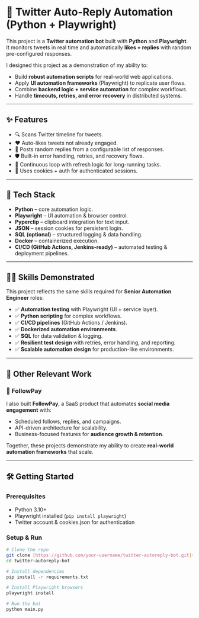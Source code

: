 # 🤖 Twitter Auto-Reply Automation (Python + Playwright)

This project is a **Twitter automation bot** built with **Python** and **Playwright**.  
It monitors tweets in real time and automatically **likes + replies** with random pre-configured responses.  

I designed this project as a demonstration of my ability to:  
- Build **robust automation scripts** for real-world web applications.  
- Apply **UI automation frameworks** (Playwright) to replicate user flows.  
- Combine **backend logic + service automation** for complex workflows.  
- Handle **timeouts, retries, and error recovery** in distributed systems.  

---

## ✨ Features
- 🔍 Scans Twitter timeline for tweets.  
- ❤️ Auto-likes tweets not already engaged.  
- 💬 Posts random replies from a configurable list of responses.  
- 🛡️ Built-in error handling, retries, and recovery flows.  
- 🔄 Continuous loop with refresh logic for long-running tasks.  
- 🧩 Uses cookies + auth for authenticated sessions.  

---

## 🚀 Tech Stack
- **Python** – core automation logic.  
- **Playwright** – UI automation & browser control.  
- **Pyperclip** – clipboard integration for text input.  
- **JSON** – session cookies for persistent login.  
- **SQL (optional)** – structured logging & data handling.  
- **Docker** – containerized execution.  
- **CI/CD (GitHub Actions, Jenkins-ready)** – automated testing & deployment pipelines.  

---

## 🧑‍💻 Skills Demonstrated
This project reflects the same skills required for **Senior Automation Engineer** roles:  

- ✅ **Automation testing** with Playwright (UI + service layer).  
- ✅ **Python scripting** for complex workflows.  
- ✅ **CI/CD pipelines** (GitHub Actions / Jenkins).  
- ✅ **Dockerized automation environments**.  
- ✅ **SQL** for data validation & logging.  
- ✅ **Resilient test design** with retries, error handling, and reporting.  
- ✅ **Scalable automation design** for production-like environments.  

---

## 📌 Other Relevant Work
### 🔹 FollowPay  
I also built **FollowPay**, a SaaS product that automates **social media engagement** with:  
- Scheduled follows, replies, and campaigns.  
- API-driven architecture for scalability.  
- Business-focused features for **audience growth & retention**.  

Together, these projects demonstrate my ability to create **real-world automation frameworks** that scale.  

---

## 🛠️ Getting Started

### Prerequisites
- Python 3.10+  
- Playwright installed (`pip install playwright`)  
- Twitter account & cookies.json for authentication  

### Setup & Run
```bash
# Clone the repo
git clone [https://github.com/your-username/twitter-autoreply-bot.git](https://github.com/Prince-Moiz/auto-comment-pick-and-reply.git)
cd twitter-autoreply-bot

# Install dependencies
pip install -r requirements.txt

# Install Playwright browsers
playwright install

# Run the bot
python main.py
